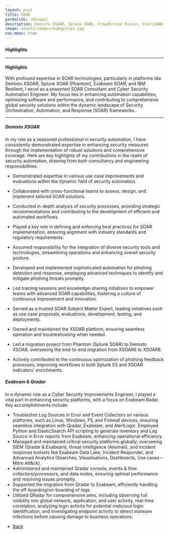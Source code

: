 ```yaml
---
layout: post
title: SOAR
permalink: /devops/
description: Demisto XSOAR, Splunk SOAR, CrowdStrike Fusion, FontiSOAR 
image: assets/images/kubegitops.jpg
nav-menu: true
---
```

<h4>Highlights</h4>
<div class="table-wrapper">
  
</div>
<hr class="major" />  
<h4>Highlights</h4>
<div class="table-wrapper">
 <p>With profound expertise in SOAR technologies, particularly in platforms like Demisto XSOAR, Splunk SOAR (Phantom), Exabeam SOAR, and IBM Resilient, I excel as a seasoned SOAR Consultant and Cyber Security Automation Engineer. My focus lies in enhancing automation capabilities, optimizing software and performance, and contributing to comprehensive global security solutions within the dynamic landscape of Security Orchestration, Automation, and Response (SOAR) frameworks.</p>
</div>
<hr class="major" />  
<h5>Demisto XSOAR</h5>
In my role as a seasoned professional in security automation, I have consistently demonstrated expertise in enhancing security measures through the implementation of robust solutions and comprehensive coverage. Here are key highlights of my contributions in the realm of security automation, drawing from both consultancy and engineering responsibilities:

- Demonstrated expertise in various use case improvements and evaluations within the dynamic field of security automation.
  
- Collaborated with cross-functional teams to assess, design, and implement tailored SOAR solutions.
  
- Conducted in-depth analysis of security processes, providing strategic recommendations and contributing to the development of efficient and automated workflows.
  
- Played a key role in defining and enforcing best practices for SOAR implementation, ensuring alignment with industry standards and regulatory requirements.
  
- Assumed responsibility for the integration of diverse security tools and technologies, streamlining operations and enhancing overall security posture.
  
- Developed and implemented sophisticated automation for phishing detection and response, employing advanced techniques to identify and mitigate phishing threats promptly.
  
- Led training sessions and knowledge-sharing initiatives to empower teams with advanced SOAR capabilities, fostering a culture of continuous improvement and innovation.
  
- Served as a trusted SOAR Subject Matter Expert, leading initiatives such as use case proposals, evaluations, development, testing, and deployments.
  
- Owned and maintained the XSOAR platform, ensuring seamless operation and troubleshooting when needed.
  
- Led a migration project from Phantom (Splunk SOAR) to Demisto XSOAR, overseeing the end-to-end migration from XSOAR6 to XSOAR8.
  
- Actively contributed to the continuous optimization of phishing feedback processes, improving workflows in both Splunk ES and XSOAR indicators' enrichments.

<h5>Exabeam & Qradar</h5>
In a dynamic role as a Cyber Security Improvements Engineer, I played a vital part in enhancing security platforms, with a focus on Exabeam Radar. Key accomplishments include:

- Troubleshot Log Sources in Error and Event Collectors on various platforms, such as Linux, Windows, F5, and Firewall devices, ensuring seamless integration with Qradar, Exabeam, and AlertLogic.
Employed Python and ElasticSearch API scripting to generate inventory and Log Source in Error reports from Exabeam, enhancing operational efficiency.
- Managed and maintained critical security platforms globally, overseeing SIEM (Qradar & Exabeam), threat intelligence (Anomali), and incident response toolsets like Exabeam Data Lake, Incident Responder, and Advanced Analytics (Searches, Visualisations, Dashboards, Use cases – Mitre Att&ck).
- Administered and maintained Qradar console, events & flow collectors/processors, and data nodes, ensuring optimal performance and resolving issues promptly.
- Supported the migration from Qradar to Exabeam, efficiently handling the off-boarding/on-boarding of logs.
- Utilized QRadar for comprehensive aims, including observing full visibility into global network, application, and user activity, real-time correlation, analyzing login activity for potential malicious login identification, and investigating endpoint activity to detect malware infections before causing damage to business operations.
  
<ul class="actions">
<li><a href="/" class="button next scrolly">Back</a></li>
</ul>

